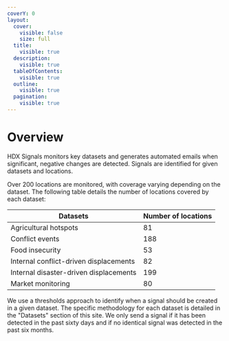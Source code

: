 ```yaml
---
coverY: 0
layout:
  cover:
    visible: false
    size: full
  title:
    visible: true
  description:
    visible: true
  tableOfContents:
    visible: true
  outline:
    visible: true
  pagination:
    visible: true
---
```


# Overview

HDX Signals monitors key datasets and generates automated emails when significant, negative changes are detected. Signals are identified for given datasets and locations.&#x20;

Over 200 locations are monitored, with coverage varying depending on the dataset. The following table details the number of locations covered by each dataset:&#x20;

| Datasets                               | Number of locations |
| -------------------------------------- | ------------------- |
| Agricultural hotspots                  | 81                  |
| Conflict events                        | 188                 |
| Food insecurity                        | 53                  |
| Internal conflict-driven displacements | 82                  |
| Internal disaster-driven displacements | 199                 |
| Market monitoring                      | 80                  |

We use a thresholds approach to identify when a signal should be created in a given dataset. The specific methodology for each dataset is detailed in the "Datasets" section of this site. We only send a signal if it has been detected in the past sixty days and if no identical signal was detected in the past six months.&#x20;

